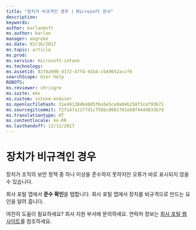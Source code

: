 ```yaml
---
title: "장치가 비규격인 경우 | Microsoft 문서"
description: 
keywords: 
author: barlanmsft
ms.author: barlan
manager: angrobe
ms.date: 03/16/2017
ms.topic: article
ms.prod: 
ms.service: microsoft-intune
ms.technology: 
ms.assetid: 81f8a990-d172-47f4-91b4-cb49652accf6
searchScope: User help
ROBOTS: 
ms.reviewer: chrisgre
ms.suite: ems
ms.custom: intune-enduser
ms.openlocfilehash: 31e491384b4605f6a5e5ce9a04b258f3cef93671
ms.sourcegitcommit: f2f147a1177d1cf5bbc8001701eb8f44dd833b7d
ms.translationtype: HT
ms.contentlocale: ko-KR
ms.lasthandoff: 12/12/2017
---
```

# <a name="your-device-is-noncompliant"></a>장치가 비규격인 경우

장치가 조직의 보안 정책 중 하나 이상을 준수하지 못하지만 오류가 바로 표시되지 않을 수 있습니다.  

회사 포털 앱에서 **준수 확인**을 탭합니다. 회사 포털 앱에서 장치를 비규격으로 만드는 요인을 알려 줍니다.

여전히 도움이 필요하세요? 회사 지원 부서에 문의하세요. 연락처 정보는 [회사 포털 웹 사이트](https://portal.manage.microsoft.com#HelpDeskDialog)를 참조하세요.
